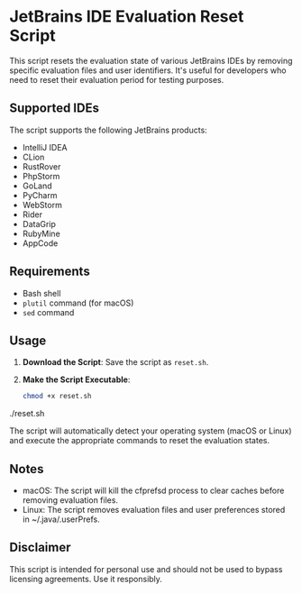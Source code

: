 # JetBrains IDE Evaluation Reset Script

This script resets the evaluation state of various JetBrains IDEs by removing specific evaluation files and user identifiers. It's useful for developers who need to reset their evaluation period for testing purposes.

## Supported IDEs

The script supports the following JetBrains products:

- IntelliJ IDEA
- CLion
- RustRover
- PhpStorm
- GoLand
- PyCharm
- WebStorm
- Rider
- DataGrip
- RubyMine
- AppCode

## Requirements

- Bash shell
- `plutil` command (for macOS)
- `sed` command

## Usage

1. **Download the Script**: Save the script as `reset.sh`.

2. **Make the Script Executable**:
   ```bash
   chmod +x reset.sh
  ./reset.sh

The script will automatically detect your operating system (macOS or Linux) and execute the appropriate commands to reset the evaluation states.

## Notes

- macOS: The script will kill the cfprefsd process to clear caches before removing evaluation files.
- Linux: The script removes evaluation files and user preferences stored in ~/.java/.userPrefs.

## Disclaimer
This script is intended for personal use and should not be used to bypass licensing agreements. Use it responsibly.



  
